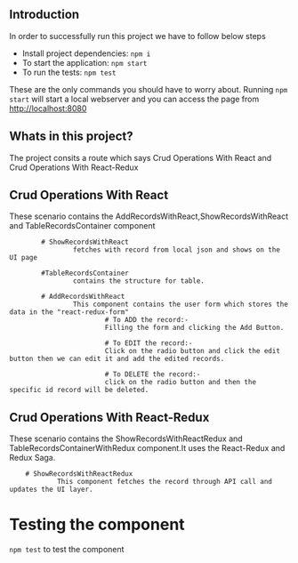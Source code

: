 ## Introduction

In order to successfully run this project we have to follow below steps

* Install project dependencies: `npm i`
* To start the application: `npm start`
* To run the tests: `npm test`

These are the only commands you should have to worry about. Running `npm start` will start a local webserver and you can access the page from [http://localhost:8080](http://localhost:8080)

## Whats in this project?

The project consits a route which says Crud Operations With React and Crud Operations With React-Redux

## Crud Operations With React

These scenario contains the AddRecordsWithReact,ShowRecordsWithReact and TableRecordsContainer component


            # ShowRecordsWithReact
                    fetches with record from local json and shows on the UI page

            #TableRecordsContainer
                    contains the structure for table.

            # AddRecordsWithReact
                    This component contains the user form which stores the data in the "react-redux-form"
                            # To ADD the record:-
                            Filling the form and clicking the Add Button.

                            # To EDIT the record:-
                            Click on the radio button and click the edit button then we can edit it and add the edited records.

                            # To DELETE the record:-
                            click on the radio button and then the specific id record will be deleted.

## Crud Operations With React-Redux
These scenario contains the ShowRecordsWithReactRedux and TableRecordsContainerWithRedux component.It uses the React-Redux and Redux Saga.

        # ShowRecordsWithReactRedux
                This component fetches the record through API call and updates the UI layer.


# Testing the component

  `npm test` to test the component

        
      
        

